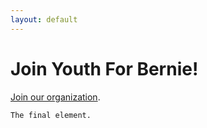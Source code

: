```yaml
---
layout: default
---
```


# Join Youth For Bernie!
[Join our organization](https://forms.gle/KiKqtKPP3x1zFkBu9).

```
The final element.
```
